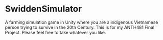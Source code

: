 # SwiddenSimulator
A farming simulation game in Unity where you are a indigenous Vietnamese person trying to survive in the 20th Century. This is for my ANTH481 Final Project. Please feel free to take whatever you like.
